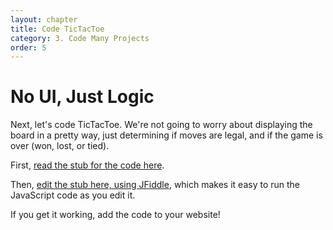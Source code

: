 ```yaml
---
layout: chapter
title: Code TicTacToe
category: 3. Code Many Projects
order: 5
---
```


# No UI, Just Logic

Next, let's code TicTacToe. We're not going to worry about displaying the board in a pretty way, just determining if moves are legal, and if the game is over (won, lost, or tied).

First, [read the stub for the code here](/projects/tictactoe/TicTacToe.js).

Then, [edit the stub here, using JFiddle](https://jsfiddle.net/22eh7aLy/), which makes it easy to run the JavaScript code as you edit it.

If you get it working, add the code to your website!


